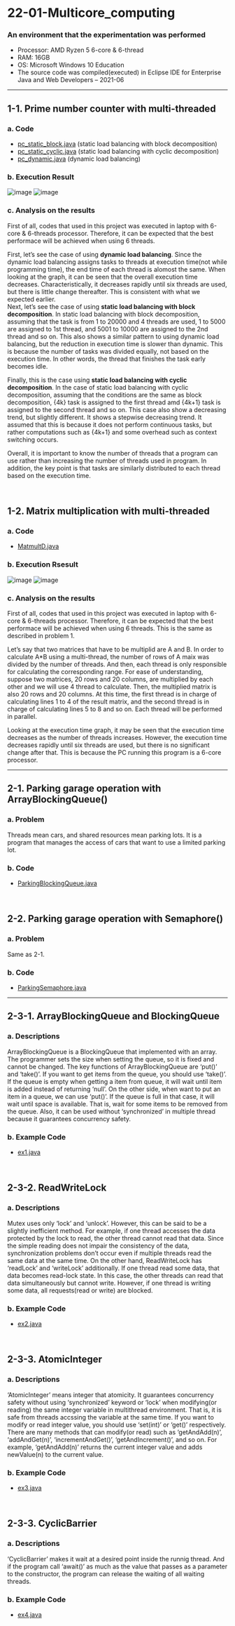 # 22-01-Multicore_computing

### An environment that the experimentation was performed
- Processor: AMD Ryzen 5 6-core & 6-thread
- RAM: 16GB
- OS: Microsoft Windows 10 Education
- The source code was compiled(executed) in Eclipse IDE for Enterprise Java and Web Developers – 2021-06
___

## 1-1. Prime number counter with multi-threaded
### a. Code
- [pc_static_block.java](https://github.com/jhyoon9705/22-01-Multicore_computing/blob/main/pc_static_block.java) (static load balancing with block decomposition)
- [pc_static_cyclic.java](https://github.com/jhyoon9705/22-01-Multicore_computing/blob/main/pc_static_cyclic.java) (static load balancing with cyclic decomposition)
- [pc_dynamic.java](https://github.com/jhyoon9705/22-01-Multicore_computing/blob/main/pc_dynamic.java) (dynamic load balancing)

### b. Execution Result
![image](https://user-images.githubusercontent.com/79308015/165342712-f9b8ebec-084a-4d92-a211-095981726cfd.png)
![image](https://user-images.githubusercontent.com/79308015/165345763-bdbf9716-e95c-4fe9-9128-dc5de643ee38.png)


### c. Analysis on the results
  First of all, codes that used in this project was executed in laptop with 6-core & 6-threads processor. Therefore, it can be expected that the best performace will be achieved when using 6 threads.
  
  First, let’s see the case of using **dynamic load balancing**. Since the dynamic load balancing assigns tasks to threads at execution time(not while programming time), the end time of each thread is alomost the same. When looking at the graph, it can be seen that the overall execution time decreases. Characteristically, it decreases rapidly until six threads are used, but there is little change thereafter. This is consistent with what we expected earlier.   
 Next, let’s see the case of using **static load balancing with block decomposition**. In static load balancing with block decomposition, assuming that the task is from 1 to 20000 and 4 threads are used, 1 to 5000 are assigned to 1st thread, and 5001 to 10000 are assigned to the 2nd thread and so on. This also shows a similar pattern to using dynamic load balancing, but the reduction in execution time is slower than dynamic. This is because the number of tasks was divided equally, not based on the execution time. In other words, the thread that finishes the task early becomes idle.
 
 Finally, this is the case using **static load balancing with cyclic decomposition**. In the case of static load balancing with cyclic decomposition, assuming that the conditions are the same as block decomposition, {4k} task is assigned to the first thread amd {4k+1} task is assigned to the second thread and so on. This case also show a decreasing trend, but slightly different. It shows a stepwise decreasing trend. It assumed that this is because it does not perform continuous tasks, but rather computations such as {4k+1} and some overhead such as context switching occurs.
 
 Overall, it is important to know the number of threads that a program can use rather than increasing the number of threads used in program. In addition, the key point is that tasks are similarly distributed to each thread based on the execution time. 
 
 <br />
 
 ## 1-2. Matrix multiplication with multi-threaded
 ### a. Code
 - [MatmultD.java](https://github.com/jhyoon9705/22-01-Multicore_computing/blob/main/MatmultD.java)

### b. Execution Rsesult
![image](https://user-images.githubusercontent.com/79308015/165345561-70d16274-35d5-4b32-8cb4-b4c6e60c534f.png)
![image](https://user-images.githubusercontent.com/79308015/165345903-645040c9-f825-417b-ab6e-5e6f0524e84a.png)

### c. Analysis on the results
 First of all, codes that used in this project was executed in laptop with 6-core & 6-threads processor. Therefore, it can be expected that the best performace will be achieved when using 6 threads. This is the same as described in problem 1.
 
 Let’s say that two matrices that have to be multiplid are A and B. In order to calculate A*B using a multi-thread, the number of rows of A maix was divided by the number of threads. And then, each thread is only responsible for calculating the corresponding range. For ease of understanding, suppose two matrices, 20 rows and 20 columns, are multiplied by each other and we will use 4 thread to calculate. Then, the multiplied matrix is also 20 rows and 20 columns. At this time, the first thread is in charge of calculating lines 1 to 4 of the result matrix, and the second thread is in charge of calculating lines 5 to 8 and so on. Each thread will be performed in parallel. 
 
 Looking at the execution time graph, it may be seen that the execution time decreases as the number of threads increases. However, the execution time decreases rapidly until six threads are used, but there is no significant change after that. This is because the PC running this program is a 6-core processor.
 

___

## 2-1. Parking garage operation with ArrayBlockingQueue()
### a. Problem
Threads mean cars, and shared resources mean parking lots. It is a program that manages the access of cars that want to use a limited parking lot.

### b. Code
- [ParkingBlockingQueue.java](https://github.com/jhyoon9705/22-01-Multicore_computing/blob/main/ParkingBlockingQueue.java)

<br />

## 2-2. Parking garage operation with Semaphore()
### a. Problem
Same as 2-1.

### b. Code
- [ParkingSemaphore.java](https://github.com/jhyoon9705/22-01-Multicore_computing/blob/main/ParkingSemaphore.java)

___

## 2-3-1. ArrayBlockingQueue and BlockingQueue
### a. Descriptions
 ArrayBlockingQueue is a BlockingQueue that implemented with an array. The programmer sets the size when setting the queue, so it is fixed and cannot be changed. The key functions of ArrayBlockingQueue are ‘put()’ and ‘take()’. If you want to get items from the queue, you should use ‘take()’. If the queue is empty when getting a item from queue, it will wait until item is added instead of returning ‘null’. On the other side, when want to put an item in a queue, we can use ‘put()’. If the queue is full in that case, it will wait until space is available. That is, wait for some items to be removed from the queue. Also, it can be used without ‘synchronized’ in multiple thread because it guarantees concurrency safety.
 
### b. Example Code
- [ex1.java](https://github.com/jhyoon9705/22-01-Multicore_computing/blob/main/ex1.java)

<br />

## 2-3-2. ReadWriteLock
### a. Descriptions
 Mutex uses only ‘lock’ and ‘unlock’. However, this can be said to be a slightly inefficient method. For example, if one thread accesses the data protected by the lock to read, the other thread cannot read that data. Since the simple reading does not impair the consistency of the data, synchronization problems don’t occur even if multiple threads read the same data at the same time. On the other hand, ReadWriteLock has ‘readLock’ and ‘writeLock’ additionally. If one thread read some data, that data becomes read-lock state. In this case, the other threads can read that data simultaneously but cannot write. However, if one thread is writing some data, all requests(read or write) are blocked.
 
### b. Example Code
- [ex2.java](https://github.com/jhyoon9705/22-01-Multicore_computing/blob/main/ex2.java)

<br />

## 2-3-3. AtomicInteger
### a. Descriptions
 ‘AtomicInteger’ means integer that atomicity. It guarantees concurrency safety without using ‘synchronized’ keyword or ‘lock’ when modifying(or reading) the same integer variable in multithread environment. That is, it is safe from threads accssing the variable at the same time. If you want to modify or read integer value, you should use ‘set(int)’ or ‘get()’ respectively. There are many methods that can modify(or read) such as ‘getAndAdd(n)’, ‘addAndGet(n)’, ‘incrementAndGet()’, ‘getAndIncrement()’, and so on. For example, ‘getAndAdd(n)’ returns the current integer value and adds newValue(n) to the current value. 

 
### b. Example Code
- [ex3.java](https://github.com/jhyoon9705/22-01-Multicore_computing/blob/main/ex3.java)

<br />

## 2-3-3. CyclicBarrier
### a. Descriptions
 ‘CyclicBarrier’ makes it wait at a desired point inside the runnig thread. And if the program call ‘await()’ as much as the value that passes as a parameter to the constructor, the program can release the waiting of all waiting threads.

 
### b. Example Code
- [ex4.java](https://github.com/jhyoon9705/22-01-Multicore_computing/blob/main/ex4.java)






